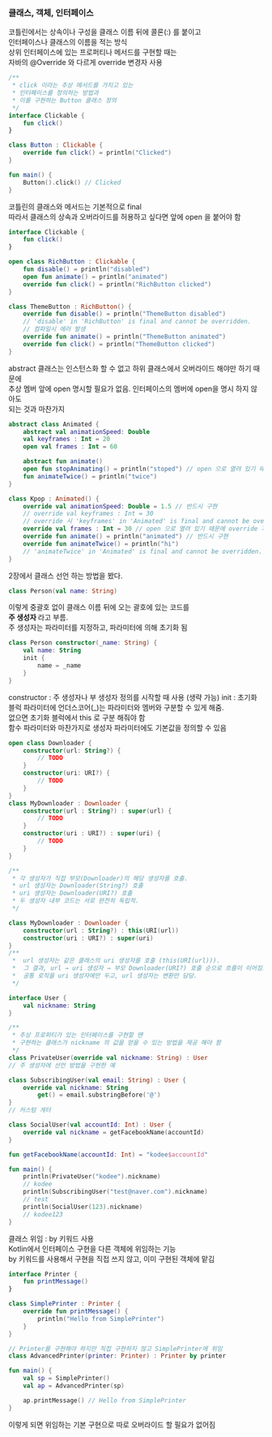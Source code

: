 ### 클래스, 객체, 인터페이스
코틀린에서는 상속이나 구성을 클래스 이름 뒤에 콜론(:) 를 붙이고  
인터페이스나 클래스의 이름을 적는 방식  
상위 인터페이스에 있는 프로퍼티나 메서드를 구현할 때는  
자바의 @Override 와 다르게 override 변경자 사용
```kotlin
/**
 * click 이라는 추상 메서드를 가지고 있는 
 * 인터페이스를 정의하는 방법과
 * 이를 구현하는 Button 클래스 정의
 */
interface Clickable {
    fun click()
}

class Button : Clickable {
    override fun click() = println("Clicked")
}

fun main() {
    Button().click() // Clicked
}
``` 
코틀린의 클래스와 메서드는 기본적으로 final    
따라서 클래스의 상속과 오버라이드를 허용하고 싶다면 앞에 open 을 붙어야 함

```kotlin
interface Clickable {
    fun click()
}

open class RichButton : Clickable {
    fun disable() = println("disabled")
    open fun animate() = println("animated")
    override fun click() = println("RichButton clicked")
}

class ThemeButton : RichButton() {
    override fun disable() = println("ThemeButton disabled")
    // 'disable' in 'RichButton' is final and cannot be overridden.
    // 컴파일시 에러 발생
    override fun animate() = println("ThemeButton animated")
    override fun click() = println("ThemeButton clicked")
}

```
abstract 클래스는 인스턴스화 할 수 없고 하위 클래스에서 오버라이드 해야만 하기 때문에  
추상 멤버 앞에 open 명시할 필요가 없음. 인터페이스의 멤버에 open을 명시 하지 않아도  
되는 것과 마찬가지

```kotlin
abstract class Animated {
    abstract val animationSpeed: Double	
    val keyframes : Int = 20	 
    open val frames : Int = 60	 

    abstract fun animate()	
    open fun stopAnimating() = println("stoped") // open 으로 열려 있기 때문에 override 가능
    fun animateTwice() = println("twice")
}

class Kpop : Animated() {
    override val animationSpeed: Double = 1.5 // 반드시 구현 
    // override val keyframes : Int = 30
    // override 시 'keyframes' in 'Animated' is final and cannot be overridden.
    override val frames : Int = 30 // open 으로 열려 있기 때문에 override 가능
    override fun animate() = println("animated") // 반드시 구현
    override fun animateTwice() = println("hi") 
    // 'animateTwice' in 'Animated' is final and cannot be overridden.
}
```
2장에서 클래스 선언 하는 방법을 봤다.
```kotlin
class Person(val name: String)
```
이렇게 중괄호 없이 클래스 이름 뒤에 오는 괄호에 있는 코드를  
<b> 주 생성자 </b> 라고 부름.  
주 생성자는 파라미터를 지정하고, 파라미터에 의해 초기화 됨

```kotlin
class Person constructor(_name: String) {
    val name: String
    init {
        name = _name
    }
}
```
constructor : 주 생성자나 부 생성자 정의를 시작할 때 사용 (생략 가능)
init : 초기화 블럭 
파라미터에 언더스코어(_)는 파라미터와 멤버와 구분할 수 있게 해줌.  
없으면 초기화 블럭에서 this 로 구분 해줘야 함  
함수 파라미터와 마찬가지로 생성자 파라미터에도 기본값을 정의할 수 있음

```kotlin
open class Downloader {
    constructor(url: String?) {
        // TODO
    }
    constructor(uri: URI?) {
        // TODO
    }
}
class MyDownloader : Downloader {
    constructor(url : String?) : super(url) {
        // TODO
    }
    constructor(uri : URI?) : super(uri) {
        // TODO
    }
}

/**
 * 각 생성자가 직접 부모(Downloader)의 해당 생성자를 호출.
 * url 생성자는 Downloader(String?) 호출
 * uri 생성자는 Downloader(URI?) 호출
 * 두 생성자 내부 코드는 서로 완전히 독립적.
 */ 

class MyDownloader : Downloader {
    constructor(url : String?) : this(URI(url))
    constructor(uri : URI?) : super(uri)
}
/**
 * 	url 생성자는 같은 클래스의 uri 생성자를 호출 (this(URI(url))).
 * 	그 결과, url → uri 생성자 → 부모 Downloader(URI?) 호출 순으로 흐름이 이어짐.
 * 	공통 로직을 uri 생성자에만 두고, url 생성자는 변환만 담당.
 */
```

```kotlin
interface User {
    val nickname: String
}

/**
 * 추상 프로퍼티가 있는 인터페이스를 구현할 땐
 * 구현하는 클래스가 nickname 의 값을 얻을 수 있는 방법을 제공 해야 함
 */
class PrivateUser(override val nickname: String) : User
// 주 생성자에 선언 방법을 구현한 예

class SubscribingUser(val email: String) : User {
    override val nickname: String
        get() = email.substringBefore('@')
}
// 커스텀 게터

class SocialUser(val accountId: Int) : User {
    override val nickname = getFacebookName(accountId)
}

fun getFacebookName(accountId: Int) = "kodee$accountId"

fun main() {
    println(PrivateUser("kodee").nickname)
    // kodee
    println(SubscribingUser("test@naver.com").nickname)
    // test
    println(SocialUser(123).nickname)
    // kodee123
}
```
클래스 위임 : by 키워드 사용  
Kotlin에서 인터페이스 구현을 다른 객체에 위임하는 기능  
by 키워드를 사용해서 구현을 직접 쓰지 않고, 이미 구현된 객체에 맡김
```kotlin
interface Printer {
    fun printMessage()
}

class SimplePrinter : Printer {
    override fun printMessage() {
        println("Hello from SimplePrinter")
    }
}

// Printer를 구현해야 하지만 직접 구현하지 않고 SimplePrinter에 위임
class AdvancedPrinter(printer: Printer) : Printer by printer

fun main() {
    val sp = SimplePrinter()
    val ap = AdvancedPrinter(sp)

    ap.printMessage() // Hello from SimplePrinter
}
```
이렇게 되면 위임하는 기본 구현으로 따로 오버라이드 할 필요가 없어짐